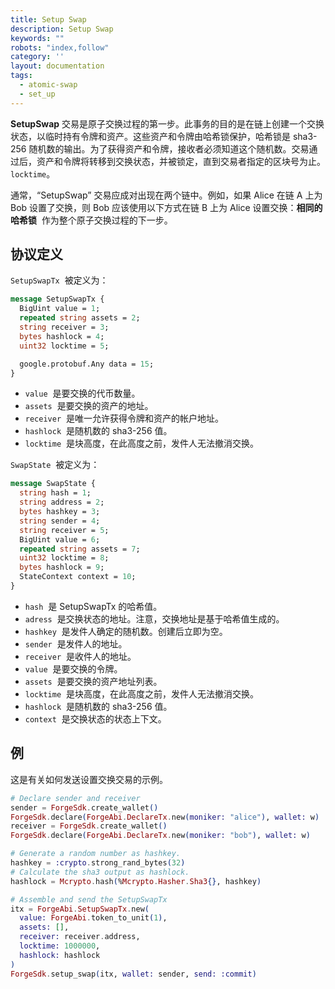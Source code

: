 ```yaml
---
title: Setup Swap
description: Setup Swap
keywords: ""
robots: "index,follow"
category: ''
layout: documentation
tags:
  - atomic-swap
  - set_up
---
```


**SetupSwap** 交易是原子交换过程的第一步。此事务的目的是在链上创建一个交换状态，以临时持有令牌和资产。这些资产和令牌由哈希锁保护，哈希锁是 sha3-256 随机数的输出。为了获得资产和令牌，接收者必须知道这个随机数。交易通过后，资产和令牌将转移到交换状态，并被锁定，直到交易者指定的区块号为止。 `locktime`。

通常，“SetupSwap” 交易应成对出现在两个链中。例如，如果 Alice 在链 A 上为 Bob 设置了交换，则 Bob 应该使用以下方式在链 B 上为 Alice 设置交换：**相同的哈希锁**  作为整个原子交换过程的下一步。

## 协议定义

`SetupSwapTx`  被定义为：

```protobuf
message SetupSwapTx {
  BigUint value = 1;
  repeated string assets = 2;
  string receiver = 3;
  bytes hashlock = 4;
  uint32 locktime = 5;

  google.protobuf.Any data = 15;
}
```

- `value`  是要交换的代币数量。
- `assets`  是要交换的资产的地址。
- `receiver`  是唯一允许获得令牌和资产的帐户地址。
- `hashlock`  是随机数的 sha3-256 值。
- `locktime`  是块高度，在此高度之前，发件人无法撤消交换。

`SwapState`  被定义为：

```proto
message SwapState {
  string hash = 1;
  string address = 2;
  bytes hashkey = 3;
  string sender = 4;
  string receiver = 5;
  BigUint value = 6;
  repeated string assets = 7;
  uint32 locktime = 8;
  bytes hashlock = 9;
  StateContext context = 10;
}
```

- `hash`  是 SetupSwapTx 的哈希值。
- `adress`  是交换状态的地址。注意，交换地址是基于哈希值生成的。
- `hashkey`  是发件人确定的随机数。创建后立即为空。
- `sender`  是发件人的地址。
- `receiver`  是收件人的地址。
- `value`  是要交换的令牌。
- `assets`  是要交换的资产地址列表。
- `locktime`  是块高度，在此高度之前，发件人无法撤消交换。
- `hashlock`  是随机数的 sha3-256 值。
- `context`  是交换状态的状态上下文。

## 例

这是有关如何发送设置交换交易的示例。

```elixir
# Declare sender and receiver
sender = ForgeSdk.create_wallet()
ForgeSdk.declare(ForgeAbi.DeclareTx.new(moniker: "alice"), wallet: w)
receiver = ForgeSdk.create_wallet()
ForgeSdk.declare(ForgeAbi.DeclareTx.new(moniker: "bob"), wallet: w)

# Generate a random number as hashkey.
hashkey = :crypto.strong_rand_bytes(32)
# Calculate the sha3 output as hashlock.
hashlock = Mcrypto.hash(%Mcrypto.Hasher.Sha3{}, hashkey)

# Assemble and send the SetupSwapTx
itx = ForgeAbi.SetupSwapTx.new(
  value: ForgeAbi.token_to_unit(1),
  assets: [],
  receiver: receiver.address,
  locktime: 1000000,
  hashlock: hashlock
)
ForgeSdk.setup_swap(itx, wallet: sender, send: :commit)
```
